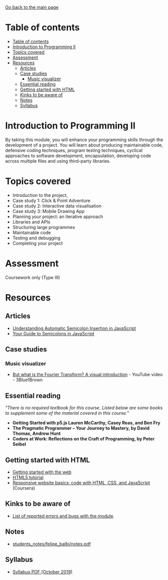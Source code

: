 [Go back to the main page](../../../README.md)

# Table of contents

* [Table of contents](#table-of-contents)
* [Introduction to Programming II](#introduction-to-programming-ii)
* [Topics covered](#topics-covered)
* [Assessment](#assessment)
* [Resources](#resources)
  * [Articles](#articles)
  * [Case studies](#case-studies)
    * [Music visualizer](#music-visualizer)
  * [Essential reading](#essential-reading)
  * [Getting started with HTML](#getting-started-with-html)
  * [Kinks to be aware of](#kinks-to-be-aware-of)
  * [Notes](#notes)
  * [Syllabus](#syllabus)

# Introduction to Programming II

By taking this module, you will enhance your programming skills
through the development of a project. You will learn about producing
maintainable code, defensive coding techniques, program testing
techniques, cyclical approaches to software development, encapsulation,
developing code across multiple files and using third-party libraries.

# Topics covered

* Introduction to the project,
* Case study 1: Click & Point Adventure
* Case study 2: Interactive data visualisation
* Case study 3: Mobile Drawing App
* Planning your project: an iterative approach
* Libraries and APIs
* Structuring large programmes
* Maintainable code
* Testing and debugging
* Completing your project

# Assessment

Coursework only (Type III)

# Resources

## Articles

* [Understanding Automatic Semicolon Insertion in JavaScript](http://www.bradoncode.com/blog/2015/08/26/javascript-semi-colon-insertion/)
* [Your Guide to Semicolons in JavaScript](https://news.codecademy.com/your-guide-to-semicolons-in-javascript/)

## Case studies

### Music visualizer

* [But what is the Fourier Transform? A visual introduction](https://www.youtube.com/watch?v=spUNpyF58BY) - YouTube video - 3Blue1Brown

## Essential reading

_"There is no required textbook for this course. Listed below are some books to supplement some of the material covered in this course."_

- **Getting Started with p5.js Lauren McCarthy, Casey Reas, and Ben Fry**
- **The Pragmatic Programmer – Your Journey to Mastery, by David Thomas, Andrew Hunt**
- **Coders at Work: Reflections on the Craft of Programming, by Peter Seibel**

## Getting started with HTML

* [Getting started with the web](https://developer.mozilla.org/en-US/docs/Learn/Getting_started_with_the_web)
* [HTML5 tutorial](https://www.w3schools.com/html/default.asp)
* [Responsive website basics: code with HTML, CSS, and JavaScript](https://www.coursera.org/learn/website-coding) (Coursera)

## Kinks to be aware of

* [List of reported errors and bugs with the module](../../../kinks/level_4/introduction_to_programming_ii/).

## Notes

* [students_notes/felipe_balbi/notes.pdf](../../../notes/level_4/introduction_to_programming_ii/students_notes/felipe_balbi/notes.pdf)

## Syllabus

* [Syllabus PDF (October 2019)](./resources/ITP2-Syllabus.pdf)
